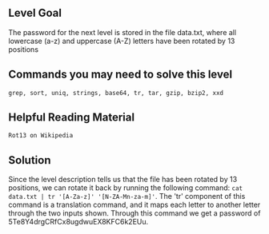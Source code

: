 ## Level Goal ##

The password for the next level is stored in the file data.txt, where all lowercase (a-z) and uppercase (A-Z) letters have been rotated by 13 positions

## Commands you may need to solve this level ##

    grep, sort, uniq, strings, base64, tr, tar, gzip, bzip2, xxd
    
## Helpful Reading Material ##

    Rot13 on Wikipedia
    
## Solution ##

Since the level description tells us that the file has been rotated by 13 positions, we can rotate it back by running the following command: `cat data.txt | tr '[A-Za-z]' '[N-ZA-Mn-za-m]'`. The 'tr' component of this command is a translation command, and it maps each letter to another letter through the two inputs shown. Through this command we get a password of 5Te8Y4drgCRfCx8ugdwuEX8KFC6k2EUu.
